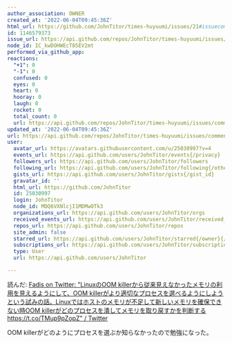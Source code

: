 ```yaml
---
author_association: OWNER
created_at: '2022-06-04T09:45:36Z'
html_url: https://github.com/JohnTitor/times-huyuumi/issues/21#issuecomment-1146579373
id: 1146579373
issue_url: https://api.github.com/repos/JohnTitor/times-huyuumi/issues/21
node_id: IC_kwDOHWEcT85EV2mt
performed_via_github_app: 
reactions:
  "+1": 0
  "-1": 0
  confused: 0
  eyes: 0
  heart: 0
  hooray: 0
  laugh: 0
  rocket: 0
  total_count: 0
  url: https://api.github.com/repos/JohnTitor/times-huyuumi/issues/comments/1146579373/reactions
updated_at: '2022-06-04T09:45:36Z'
url: https://api.github.com/repos/JohnTitor/times-huyuumi/issues/comments/1146579373
user:
  avatar_url: https://avatars.githubusercontent.com/u/25030997?v=4
  events_url: https://api.github.com/users/JohnTitor/events{/privacy}
  followers_url: https://api.github.com/users/JohnTitor/followers
  following_url: https://api.github.com/users/JohnTitor/following{/other_user}
  gists_url: https://api.github.com/users/JohnTitor/gists{/gist_id}
  gravatar_id: ''
  html_url: https://github.com/JohnTitor
  id: 25030997
  login: JohnTitor
  node_id: MDQ6VXNlcjI1MDMwOTk3
  organizations_url: https://api.github.com/users/JohnTitor/orgs
  received_events_url: https://api.github.com/users/JohnTitor/received_events
  repos_url: https://api.github.com/users/JohnTitor/repos
  site_admin: false
  starred_url: https://api.github.com/users/JohnTitor/starred{/owner}{/repo}
  subscriptions_url: https://api.github.com/users/JohnTitor/subscriptions
  type: User
  url: https://api.github.com/users/JohnTitor

---
```

読んだ: [Fadis on Twitter: "LinuxのOOM killerから従来見えなかったメモリの利用を見えるようにして、OOM killerがより適切なプロセスを選べるようにしようという試みの話。Linuxではホストのメモリが不足して新しいメモリを確保できない時OOM killerがどのプロセスを潰してメモリを取り戻すかを判断する https://t.co/TMup9pZopZ" / Twitter](https://twitter.com/fadis_/status/1532969048258248705)

OOM killerがどのようにプロセスを選ぶか知らなかったので勉強になった。